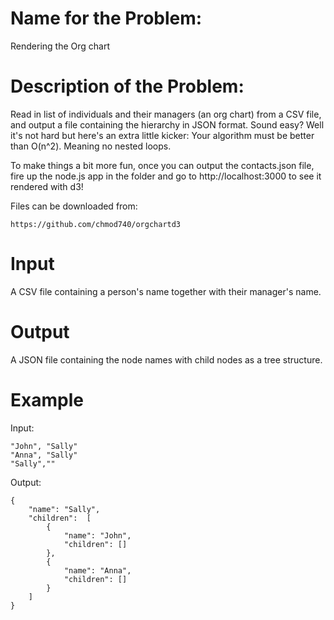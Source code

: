 Name for the Problem:
=====================
Rendering the Org chart

Description of the Problem:
=====================
Read in list of individuals and their managers (an org chart) from a CSV file, and output a file containing the
hierarchy in JSON format. Sound easy? Well it's not hard but here's an extra little kicker: Your algorithm must
be better than O(n^2). Meaning no nested loops.

To make things a bit more fun, once you can output the contacts.json file, fire up the node.js app in the folder and
go to http://localhost:3000 to see it rendered with d3!

Files can be downloaded from:

    https://github.com/chmod740/orgchartd3

Input
====
A CSV file containing a person's name together with their manager's name.

Output
=======
A JSON file containing the node names with child nodes as a tree structure.

Example
========
Input:

    "John", "Sally"
    "Anna", "Sally"
    "Sally",""

Output:

    {
        "name": "Sally",
        "children":  [
            {
                "name": "John",
                "children": []
            },
            {
                "name": "Anna",
                "children": []
            }
        ]
    }






